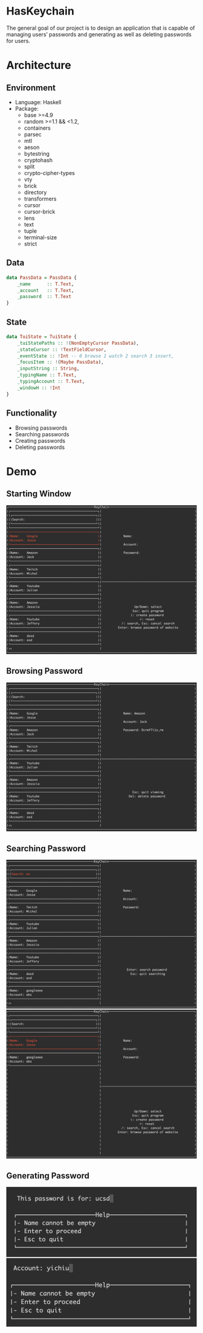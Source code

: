 # HasKeychain
The general goal of our project is to design an application that is capable of managing users’ passwords and generating as well as deleting passwords for users.

# Architecture
## Environment
- Language: Haskell
- Package:
  - base >=4.9 
  - random >=1.1 && <1.2,
  - containers
  - parsec
  - mtl
  - aeson
  - bytestring
  - cryptohash
  - split
  - crypto-cipher-types
  - vty
  - brick
  - directory
  - transformers
  - cursor
  - cursor-brick
  - lens
  - text
  - tuple
  - terminal-size
  - strict
## Data
```Haskell
data PassData = PassData { 
    _name      :: T.Text, 
    _account   :: T.Text,
    _password  :: T.Text
}
```
## State
```Haskell
data TuiState = TuiState {  
    _tuiStatePaths :: !(NonEmptyCursor PassData), 
    _stateCursor :: !TextFieldCursor, 
    _eventState :: !Int -- 0 browse 1 watch 2 search 3 insert, 
    _focusItem :: !(Maybe PassData), 
    _inputString :: String, 
    _typingName :: T.Text, 
    _typingAccount :: T.Text, 
    _windowH :: !Int
} 
```
## Functionality
- Browsing passwords
- Searching passwords
- Creating passwords
- Deleting passwords

# Demo
## Starting Window
![alt text](img/starting.png "Starting")
## Browsing Password
![alt text](img/browse.png "Browsing")
## Searching Password
![alt text](img/search1.png "search1")
![alt text](img/search2.png "search2")
## Generating Password
![alt text](img/generate1.png "generate1")
![alt text](img/generate2.png "generate2")

